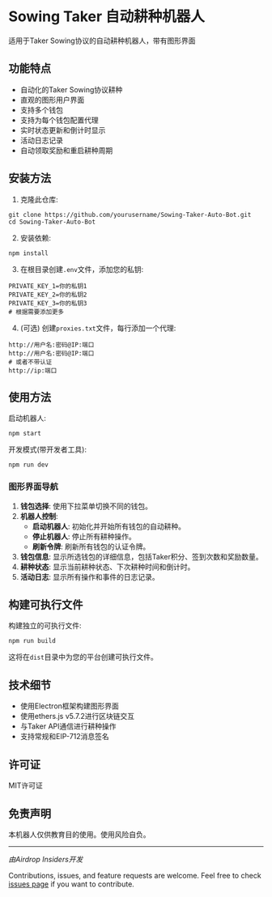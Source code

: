 # Sowing Taker 自动耕种机器人

适用于Taker Sowing协议的自动耕种机器人，带有图形界面

## 功能特点

- 自动化的Taker Sowing协议耕种
- 直观的图形用户界面
- 支持多个钱包
- 支持为每个钱包配置代理
- 实时状态更新和倒计时显示
- 活动日志记录
- 自动领取奖励和重启耕种周期

## 安装方法

1. 克隆此仓库:
```
git clone https://github.com/yourusername/Sowing-Taker-Auto-Bot.git
cd Sowing-Taker-Auto-Bot
```

2. 安装依赖:
```
npm install
```

3. 在根目录创建`.env`文件，添加您的私钥:
```
PRIVATE_KEY_1=你的私钥1
PRIVATE_KEY_2=你的私钥2
PRIVATE_KEY_3=你的私钥3
# 根据需要添加更多
```

4. (可选) 创建`proxies.txt`文件，每行添加一个代理:
```
http://用户名:密码@IP:端口
http://用户名:密码@IP:端口
# 或者不带认证
http://ip:端口
```

## 使用方法

启动机器人:
```
npm start
```

开发模式(带开发者工具):
```
npm run dev
```

### 图形界面导航

1. **钱包选择**: 使用下拉菜单切换不同的钱包。
2. **机器人控制**:
   - **启动机器人**: 初始化并开始所有钱包的自动耕种。
   - **停止机器人**: 停止所有耕种操作。
   - **刷新令牌**: 刷新所有钱包的认证令牌。
3. **钱包信息**: 显示所选钱包的详细信息，包括Taker积分、签到次数和奖励数量。
4. **耕种状态**: 显示当前耕种状态、下次耕种时间和倒计时。
5. **活动日志**: 显示所有操作和事件的日志记录。

## 构建可执行文件

构建独立的可执行文件:
```
npm run build
```

这将在`dist`目录中为您的平台创建可执行文件。

## 技术细节

- 使用Electron框架构建图形界面
- 使用ethers.js v5.7.2进行区块链交互
- 与Taker API通信进行耕种操作
- 支持常规和EIP-712消息签名

## 许可证

MIT许可证

## 免责声明

本机器人仅供教育目的使用。使用风险自负。

---

*由Airdrop Insiders开发*

Contributions, issues, and feature requests are welcome. Feel free to check [issues page](https://github.com/airdropinsiders/Sowing-Taker-Auto-Bot/issues) if you want to contribute.